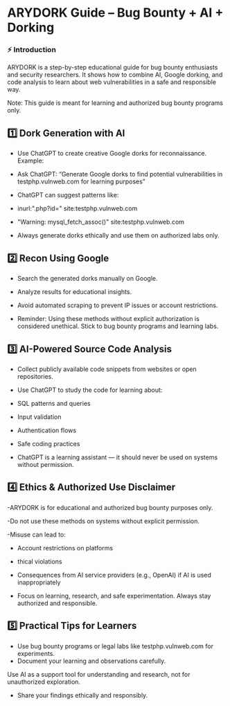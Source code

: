 # ARYDORK Guide – Bug Bounty + AI + Dorking

### ⚡ Introduction

ARYDORK is a step-by-step educational guide for bug bounty enthusiasts and security researchers. It shows how to combine AI, Google dorking, and code analysis to learn about web vulnerabilities in a safe and responsible way.

Note: This guide is meant for learning and authorized bug bounty programs only.

## 1️⃣ Dork Generation with AI

- Use ChatGPT to create creative Google dorks for reconnaissance. Example:

- Ask ChatGPT: “Generate Google dorks to find potential vulnerabilities in testphp.vulnweb.com for learning purposes”

- ChatGPT can suggest patterns like:

- inurl:".php?id=" site:testphp.vulnweb.com

- "Warning: mysql_fetch_assoc()" site:testphp.vulnweb.com

- Always generate dorks ethically and use them on authorized labs only.

## 2️⃣ Recon Using Google

- Search the generated dorks manually on Google.

- Analyze results for educational insights.

- Avoid automated scraping to prevent IP issues or account restrictions.

- Reminder: Using these methods without explicit authorization is considered unethical. Stick to bug bounty programs and learning labs.

## 3️⃣ AI-Powered Source Code Analysis

- Collect publicly available code snippets from websites or open repositories.

- Use ChatGPT to study the code for learning about:

- SQL patterns and queries

- Input validation

- Authentication flows

- Safe coding practices

- ChatGPT is a learning assistant — it should never be used on systems without permission.

## 4️⃣ Ethics & Authorized Use Disclaimer

-ARYDORK is for educational and authorized bug bounty purposes only.

-Do not use these methods on systems without explicit permission.

-Misuse can lead to:

- Account restrictions on platforms

- thical violations

- Consequences from AI service providers (e.g., OpenAI) if AI is used inappropriately

- Focus on learning, research, and safe experimentation. Always stay authorized and responsible.

## 5️⃣ Practical Tips for Learners

- Use bug bounty programs or legal labs like testphp.vulnweb.com for experiments.
- Document your learning and observations carefully.

Use AI as a support tool for understanding and research, not for unauthorized exploration.

- Share your findings ethically and responsibly.
